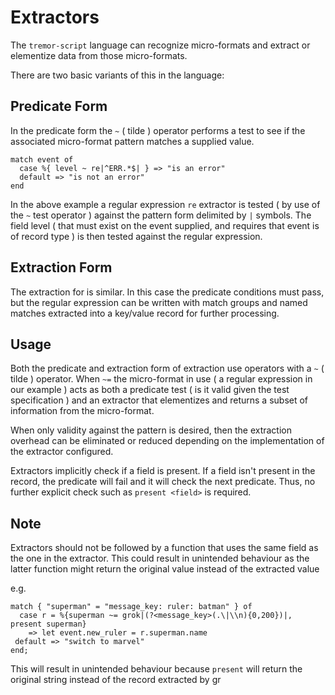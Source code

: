 # Extractors

The `tremor-script` language can recognize micro-formats and extract or elementize data from those micro-formats.

There are two basic variants of this in the language:

## Predicate Form

In the predicate form the `~` ( tilde ) operator performs a test to see if the
associated micro-format pattern matches a supplied value.

```tremor
match event of
  case %{ level ~ re|^ERR.*$| } => "is an error"
  default => "is not an error"
end
```

In the above example a regular expression `re` extractor is tested ( by use of the `~` test operator ) against the pattern form delimited by `|` symbols. The field level ( that must exist on the event supplied, and requires that event is of record type ) is then tested against the regular expression.

## Extraction Form

The extraction for is similar. In this case the predicate conditions must pass, but the regular expression can be written with match groups and named matches extracted into a key/value record for further processing.

## Usage

Both the predicate and extraction form of extraction use operators with a `~` ( tilde ) operator. When `~=` the micro-format in use ( a regular expression in our example ) acts as both a predicate test ( is it valid given the test specification ) and an extractor that elementizes and returns a subset of information from the micro-format.

When only validity against the pattern is desired, then the extraction overhead can be eliminated or reduced depending on the implementation of the extractor configured.

Extractors implicitly check if a field is present. If a field isn't present in the record, the predicate will fail and it will check the next predicate. Thus, no further explicit check such as `present <field>` is required.

## Note

Extractors should not be followed by a function that uses the same field as the one in the extractor. This could result in unintended behaviour as the latter function might return the original value instead of the extracted value

e.g.

```tremor
match { "superman" = "message_key: ruler: batman" } of
  case r = %{superman ~= grok|(?<message_key>(.\|\\n){0,200})|, present superman}
    => let event.new_ruler = r.superman.name
 default => "switch to marvel"
end;
```

This will result in unintended behaviour because `present` will return the original string instead of the record extracted by gr